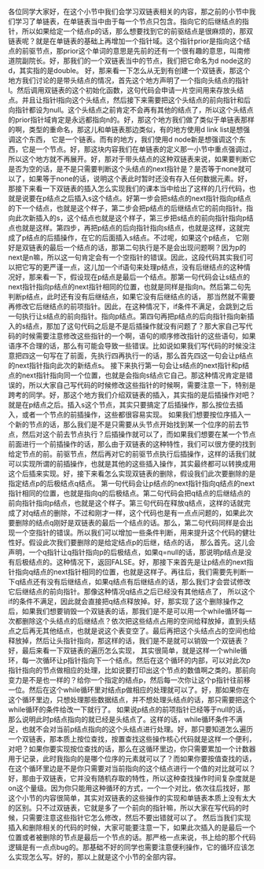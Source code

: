 各位同学大家好，在这个小节中我们会学习双链表相关的内容，那之前的小节中我们学习了单链表，在单链表当中由于每一个节点只包含。指向它的后继结点的指针，所以如果给定一个结点p的话，那么想要找到它的前驱结点是很麻烦的，那双链表呢？就是在单链表的基础上再增加一个指针域。这个指针prior是指向这个结点的前驱节点，那prior这个单词的意思是先前的还有一个很有趣的意思，叫南修道院副院长。好，那我们的一个双链表当中的节点，我们把它命名为d node这的d，其实指的是double。
好，那来看一下怎么从无到有创建一个双链表，那这个地方我们讨论的是带头结点的情况，首先这个地方声明了一个指向头结点的指针l。然后调用双链表的这个初始化函数，这句代码会申请一片空间用来存放头结点。并且让指针l指向这个头结点，然后接下来需要把这个头结点的前向指针和后向指针都设为null。这个头结点之前肯定不会再有其他的结点了，所以这个头结点的prior指针域肯定是永远都指向n的。好，那这个地方我们做了类似于单链表那样的啊，类型的重命名，那这儿和单链表那边类似，有的地方使用d link list是想强调这个东西，
它是一个链表。而有的地方，我们使用d node新是想强调这个东西，它是一个节点。好，那这块内容我们在单链表的定义那一小节中重点强调过，所以这个地方就不再展开。好，那对于带头结点的这种双链表来说，如果要判断它是否为空的话，是不是只需要判断这个头结点的next指针是？是否等于none就可以了，如果等于none的话，说明这个表此时暂时还没有存入任何数据元素。好，
那接下来看一下双链表的插入怎么实现我们的课本当中给出了这样的几行代码，也就是说要在p结点之后插入s这个结点。好第一步会把s结点的next指针指向p结点的下一个结点，也就是这个样子，第二步会把p结点的后继结点它的前向指针。指向此次新插入的s，这个结点也就是这个样子，第三步把s结点的前向指针指向p结点也就是这样。第四步，再把p结点的后向指针指向s结点，也就是这样，这就完成了p结点的后插操作，在它的后面插入s结点。不过呢，如果这个p结点，
它刚好是双链表的最后一个结点的话，那第二句执行是不是会出现问题啊？因为p的next是n嘛，所以这一句肯定会有一个空指针的错误。因此，这段代码其实我们可以把它写的更严谨一点，这儿加一个if语句来处理p结点，没有后继结点的这种情况好，那来看一下，假设现在p结点是最后一个结点。那第一句代码会让s结点的next指针指向p结点的next指针相同的位置，也就是同样是指向n。然后第二句先判断p结点，此时还有没有后继结点，如果它没有后继结点的话，
那当然就不需要再修改它后继结点的前项指针。因此，在这种情况下，if条件不满足，会跳到之后一句执行让s结点的前向指针。指向p结点。第四句再把p结点的后向指针指向新插入的s结点，那加了这句代码之后是不是后插操作就没有问题了？那大家自己写代码的时候需要注意修改这些指针的一个啊，语句的顺序修改指针的这些语句，如果语序不合理的话，那么有可能会导致一些错误。比如说如果我们写代码的时候没注意把四这一句写在了前面，先执行四再执行一的话，那么首先四这一句会让p结点的next指针指向此次的新结点s。
接下来执行第一句会让s结点的next指针和p结点的next指针指向同一个位置，也就是会指向s结点它自己。那这种情况肯定是错误的，所以大家自己写代码的时候修改这些指针的时候啊，需要注意一下，特别是跨考的同学。好，那这个地方我们介绍双链表的插入，其实指的是后插操作对吧？就是在p结点之后。插入s这个节点，其实只要搞定了后插操作，那么按位去插入，或者一个节点的前插操作，这些都很容易实现。
如果我们想要按位序插入一个新的节点的话，那么我们是不是只需要从头节点开始找到某一个位序的前去节点，然后对这个前去节点执行？后插操作就可以了，而如果我们想要在某一个节点前面进行一个前插操作的话，那么由于双链表的这种特性，我们可以很方便的找到给定节点的前。前驱节点，然后再对它的前驱节点执行后插操作，这样的话我们就可以实现所谓的前插操作，也就是其他的这些插入操作，其实最终都可以转换成用这个后插来实现。好，接下来看怎么实现双链表的删除，假设我们此次要删除的是指定结点p的后极结点q结点。
第一句代码会让p结点的next指针指向q结点的next指针相同的位置，也就是指向q的后极结点。第二句代码会把q结点的后继结点的前向指针指向p结点，也就是这个样子。第三句代码在释放q结点，这样的话就完成了对q结点的删除，不过和刚才一样，这个代码也是有一点点问题的，如果此次要删除的结点q刚好是双链表的最后一个结点的话。那么，第二句代码同样是会出现一个空指针的错误。所以我们可以增加一些条件判断，用来提升这个代码的健壮性好。假设此次我们要删除的是给定结点p的后继，结点的话，
那么首先。这儿会声明，一个q指针让q指针指向p的后极结点，如果q=null的话，那说明p结点是没有后极结点的。这种情况下，返回FALSE。好，那接下来首先是让p结点的next指针指向q结点的next指针相同的位置，也就是这样子。再往后，我们需要先判断一下q结点还有没有后继结点，如果q结点有后继结点的话，那么我们才会尝试修改它后继结点的前向指针。那像这种情况q结点之后已经没有其他结点了，
所以这个if的条件不满足，因此就会直接把q结点释放掉。好，那实现了这个删除操作之后，如果我们想要销毁一个双链表的话，那我们是不是可以用一个while循环每一次都删除这个头结点的后继结点？依次把这些结点占用的空间给释放掉，直到头结点之后再无其他结点，也就是说这个表变空了。最后再把这个头结点占的空间也给释放掉，然后让头指针指向，那这样的话，我们是不是就可以销毁一个双链表？好，最后来看一下双链表的遍历怎么实现，
其实很简单，就是这样一个while循环，每一次循环让p指针指向下一个结点。然后在这个循环的内部，可以对此次p指针指向的节点做相应的处理，比如说要打印出这个节点的数值啊之类的。那前向变力是不是也一样的？给你一个指定的结点p，然后每一次你让这个p指针往前移一位。然后在这个while循环里对结点p做相应的处理就可以了。好，那如果你在这个循环里边，只想处理那些数据结点，并不想处理头结点的话，那只需要把这个while循环的条件给改一下就行了。
如果说p结点的前项指针已经等于null的话，那么说明此时p结点指向的就已经是头结点了。这样的话，while循环条件不满足，也就不会对当前p结点指向的这个头结点进行处理。好，那只要知道怎么遍历一个双链表，那本质上按位查找，按置查找这些操作核心代码就是这样一个便利，对吧？如果你要实现按位查找的话，那么在这循环里边，你只需要累加一个计数器用于记录，此时我指向的是哪个位序的元素就可以了？而如果你要按值查找的话，
在这个循环里边是不是你只需要对当前指向的这个结点进行一个值的对比就可以？好，那由于双链表，它并没有随机存取的特性，所以这种查找操作时间复杂度就是on这个量级。因为你只能用这种循环的方式，一个一个对比，依次往后找好，那这个小节的内容很简单，其实对双链表的这些操作的实现和单链表本质上没有太大的区别。只不过双链表，它就是多了一个前向的指针嘛，所以大家在写代码的时候，只需要注意这些指针它怎么修改，然后不要出错就可以了。
然后当我们实现插入和删除相关的代码的时候，大家可能要注意一下，如果此次插入的是最后一个位置或者被删除的节点是最后一个节点的话。那严格一点来说，书上给的那个代码逻辑是有一点点bug的。那基础不好的同学也需要注意便利操作，它的循环应该怎么实现怎么写。好的，那以上就是这个小节的全部内容。